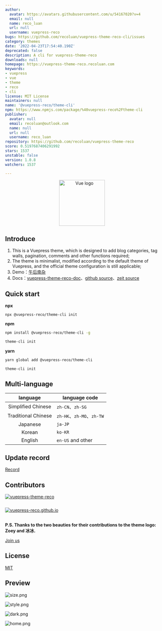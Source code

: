 ```yaml
---
author:
  avatar: https://avatars.githubusercontent.com/u/54167020?v=4
  email: null
  name: reco_luan
  url: null
  username: vuepress-reco
bugs: https://github.com/recoluan/vuepress-theme-reco-cli/issues
category: themes
date: '2022-04-23T17:54:40.190Z'
deprecated: false
description: A cli for vuepress-theme-reco
downloads: null
homepage: https://vuepress-theme-reco.recoluan.com
keywords:
- vuepress
- vue
- theme
- reco
- cli
license: MIT License
maintainers: null
name: '@vuepress-reco/theme-cli'
npm: https://www.npmjs.com/package/%40vuepress-reco%2Ftheme-cli
publisher:
  avatar: null
  email: recoluan@outlook.com
  name: null
  url: null
  username: reco_luan
repository: https://github.com/recoluan/vuepress-theme-reco
score: 0.5197687406291992
stars: 1537
unstable: false
version: 1.0.8
watchers: 1537

---
```


<p align="center"><a href="https://vuejs.org" target="_blank" rel="noopener noreferrer"><img width="150" src="https://i.loli.net/2020/01/13/TPKA1wp6s4ufSm2.png" alt="Vue logo"></a></p>

## Introduce

1. This is a Vuepress theme, which is designed to add blog categories, tag walls, pagination, comments and other functions required;
2. The theme is minimalist, modified according to the default theme of Vuepress, and the official theme configuration is still applicable;
3. Demo：[午后南杂](https://recoluan.com) 
4. Docs：[vuepress-theme-reco-doc](https://vuepress-theme-reco.recoluan.com)、[github source](https://vuepress.github.io)、[zeit source](https://vuepress-reco-doc.now.sh)

## Quick start

**npx**

```
npx @vuepress-reco/theme-cli init
```

**npm**

```bash
npm install @vuepress-reco/theme-cli -g

theme-cli init
```

**yarn**

```bash
yarn global add @vuepress-reco/theme-cli

theme-cli init
```

## Multi-language

|language|language code|
|:-:|-|
|Simplified Chinese|`zh-CN`、`zh-SG`|
|Traditional Chinese|`zh-HK`、`zh-MO`、`zh-TW`|
|Japanese|`ja-JP`|
|Korean|`ko-KR`|
|English|`en-US` and other|

## Update record

[Record](https://github.com/vuepress-reco/vuepress-theme-reco/blob/develop/CHANGELOG.md)

## Contributors

<a style="display: block;margin-top: 10px" href="https://github.com/vuepress-reco/vuepress-theme-reco/graphs/contributors" target="_black">
  <img 
    alt="vuepress-theme-reco" 
    src="https://img.shields.io/github/contributors/vuepress-reco/vuepress-theme-reco?style=for-the-badge&logo=github&label=vuepress-theme-reco" />
</a>

<br />

<a style="display: block;margin-top: 10px" href="https://github.com/vuepress-reco/vuepress-reco.github.io/graphs/contributors" target="_black">
  <img 
    alt="vuepress-reco.github.io" 
    src="https://img.shields.io/github/contributors/vuepress-reco/vuepress-reco.github.io?style=for-the-badge&logo=github&label=vuepress-reco.github.io" />
</a>

<br />

**P.S. Thanks to the two beauties for their contributions to the theme logo: Zoey and 冰冰.**

[Join us](https://www.notion.so/vuepress-reco-f8a7a55d18e042929931b612f170dbf4)

## License
[MIT](https://github.com/recoluan/vuepress-theme-reco/blob/master/LICENSE)

## Preview

![size.png](https://i.loli.net/2020/01/13/nCbXp13lRG2TNeD.png)

![style.png](https://i.loli.net/2020/01/13/ke1VirShQRLnEd7.png)

![dark.png](https://i.loli.net/2020/01/13/Lj6XbwdmDFCYH9k.png)

![home.png](https://i.loli.net/2020/01/13/nra3kbYSlxojmw4.png)
